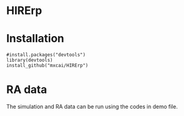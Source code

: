 # HIRErp

Installation
===========

```
#install.packages("devtools")
library(devtools)
install_github("mxcai/HIRErp")
```

RA data
===========
The simulation and RA data can be run using the codes in demo file.
